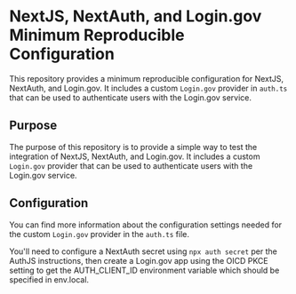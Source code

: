 # NextJS, NextAuth, and Login.gov Minimum Reproducible Configuration

This repository provides a minimum reproducible configuration for NextJS, NextAuth, and Login.gov. It includes a custom `Login.gov` provider in `auth.ts` that can be used to authenticate users with the Login.gov service.

## Purpose

The purpose of this repository is to provide a simple way to test the integration of NextJS, NextAuth, and Login.gov. It includes a custom `Login.gov` provider that can be used to authenticate users with the Login.gov service.

## Configuration

You can find more information about the configuration settings needed for the custom `Login.gov` provider in the `auth.ts` file.

You'll need to configure a NextAuth secret using `npx auth secret` per the AuthJS instructions, then create a Login.gov app using the OICD PKCE setting to get the AUTH_CLIENT_ID environment variable which should be specified in env.local.
